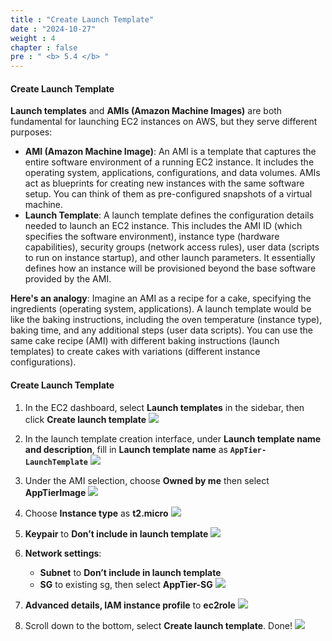 ```yaml
---
title : "Create Launch Template"
date : "2024-10-27"
weight : 4
chapter : false
pre : " <b> 5.4 </b> "
---
```


#### Create Launch Template
**Launch templates** and **AMIs (Amazon Machine Images)** are both fundamental for launching EC2 instances on AWS, but they serve different purposes:
- **AMI (Amazon Machine Image)**: An AMI is a template that captures the entire software environment of a running EC2 instance. It includes the operating system, applications, configurations, and data volumes. AMIs act as blueprints for creating new instances with the same software setup. You can think of them as pre-configured snapshots of a virtual machine.
- **Launch Template**: A launch template defines the configuration details needed to launch an EC2 instance. This includes the AMI ID (which specifies the software environment), instance type (hardware capabilities), security groups (network access rules), user data (scripts to run on instance startup), and other launch parameters. It essentially defines how an instance will be provisioned beyond the base software provided by the AMI.

**Here's an analogy**: Imagine an AMI as a recipe for a cake, specifying the ingredients (operating system, applications). A launch template would be like the baking instructions, including the oven temperature (instance type), baking time, and any additional steps (user data scripts). You can use the same cake recipe (AMI) with different baking instructions (launch templates) to create cakes with variations (different instance configurations).

#### Create Launch Template
1. In the EC2 dashboard, select **Launch templates** in the sidebar, then click **Create launch template**
![](/workshop01-AWS-FCJ-2025/images/5-4/01.png?width=50pc)

2. In the launch template creation interface, under **Launch template name and description**, fill in **Launch template name** as **`AppTier-LaunchTemplate`**
![](/workshop01-AWS-FCJ-2025/images/5-4/02.png?width=50pc)

3. Under the AMI selection, choose **Owned by me** then select **AppTierImage**
![](/workshop01-AWS-FCJ-2025/images/5-4/03.png?width=50pc)

4. Choose **Instance type** as **t2.micro**
![](/workshop01-AWS-FCJ-2025/images/5-4/04.png?width=50pc)

5. **Keypair** to **Don’t include in launch template**
![](/workshop01-AWS-FCJ-2025/images/5-4/05.png?width=50pc)

6. **Network settings**:
    - **Subnet** to **Don’t include in launch template**
    - **SG** to existing sg, then select **AppTier-SG**
![](/workshop01-AWS-FCJ-2025/images/5-4/06.png?width=50pc)

7. **Advanced details, IAM instance profile** to **ec2role**
![](/workshop01-AWS-FCJ-2025/images/5-4/07.png?width=50pc)

8. Scroll down to the bottom, select **Create launch template**. Done!
![](/workshop01-AWS-FCJ-2025/images/5-4/08.png?width=50pc)
